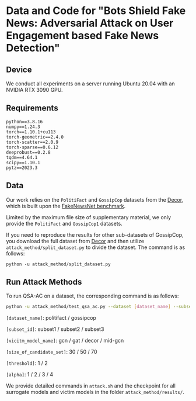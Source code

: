 # Data and Code for "Bots Shield Fake News: Adversarial Attack on User Engagement based Fake News Detection"

## Device
We conduct all experiments on a server running Ubuntu 20.04 with an NVIDIA RTX 3090 GPU. 

## Requirements
```
python==3.8.16
numpy==1.24.3
torch==1.10.1+cu113
torch-geometric==2.4.0
torch-scatter==2.0.9
torch-sparse==0.6.12
deeprobust==0.2.8
tqdm==4.64.1
scipy==1.10.1
pytz==2023.3
```

## Data
Our work relies on the `PolitiFact` and `GossipCop` datasets from the [Decor](https://github.com/jiayingwu19/DECOR), which is built upon the [FakeNewsNet benchmark](https://github.com/KaiDMML/FakeNewsNet).

Limited by the maximum file size of supplementary material, we only provide the `PolitiFact` and `GossipCop1` datasets.

If you need to reproduce the results for other sub-datasets of GossipCop, you download the full dataset from [Decor](https://github.com/jiayingwu19/DECOR) and then utilize `attack_method/split_dataset.py` to divide the dataset. The command is as follows:
```
python -u attack_method/split_dataset.py
```

## Run Attack Methods
To run QSA-AC on a dataset, the corresponding command is as follows:
```bash
python -u attack_method/test_qsa_ac.py --dataset [dataset_name] --subset [subset_id] --victim_model [victim_model_name] --topk [size_of_candidate_set] --m [threshold] --alpha [alpha] --constrain --retrain
```

`[dataset_name]`: politifact / gossipcop

`[subset_id]`: subset1 / subset2 / subset3

`[vicitm_model_name]`: gcn / gat / decor / mid-gcn

`[size_of_candidate_set]`: 30 / 50 / 70

`[threshold]`: 1 / 2

`[alpha]`: 1 / 2 / 3 / 4


We provide detailed commands in `attack.sh` and the checkpoint for all surrogate models and victim models in the folder `attack_method/results/`.